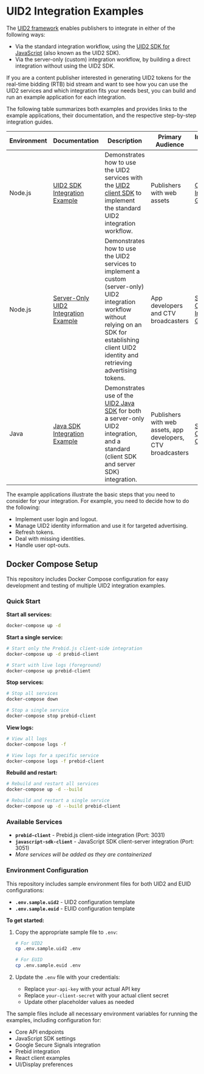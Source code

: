 # UID2 Integration Examples

The [UID2 framework](https://unifiedid.com/docs/intro) enables publishers to integrate in either of the following ways:

- Via the standard integration workflow, using the [UID2 SDK for JavaScript](https://unifiedid.com/docs/sdks/client-side-identity) (also known as the UID2 SDK).
- Via the server-only (custom) integration workflow, by building a direct integration without using the UID2 SDK.

If you are a content publisher interested in generating UID2 tokens for the real-time bidding (RTB) bid stream and want to see how you can use the UID2 services and which integration fits your needs best, you can build and run an example application for each integration.

The following table summarizes both examples and provides links to the example applications, their documentation, and the respective step-by-step integration guides.

| Environment | Documentation                                                                          | Description                                                                                                                                                                                                     | Primary Audience                                             | Integration Guide                                                                                                                                                                                                    |
|-------------|----------------------------------------------------------------------------------------|-----------------------------------------------------------------------------------------------------------------------------------------------------------------------------------------------------------------|--------------------------------------------------------------|----------------------------------------------------------------------------------------------------------------------------------------------------------------------------------------------------------------------|
| Node.js     | [UID2 SDK Integration Example](./publisher/standard/README.md)                         | Demonstrates how to use the UID2 services with the [UID2 client SDK](https://unifiedid.com/docs/sdks/client-side-identity) to implement the standard UID2 integration workflow. | Publishers with web assets                                   | [Client SDK Integration Guide](https://unifiedid.com/docs/guides/publisher-client-side)                                                                                              |
| Node.js     | [Server-Only UID2 Integration Example](https://github.com/UnifiedID2/uid2-examples/tree/main/publisher/server_only) | Demonstrates how to use the UID2 services to implement a custom (server-only) UID2 integration workflow without relying on an SDK for establishing client UID2 identity and retrieving advertising tokens.      | App developers and CTV broadcasters                          | [Server-Only UID2 Integration Guide](https://unifiedid.com/docs/guides/custom-publisher-integration)                                                                                 |
| Java        | [Java SDK Integration Example](./publisher/uid2-java-test-site/README.md)              | Demonstrates use of the [UID2 Java SDK](https://github.com/IABTechLab/uid2-client-java) for both a server-only UID2 integration, and a standard (client SDK and server SDK) integration.                        | Publishers with web assets, app developers, CTV broadcasters | [Server-Only](https://unifiedid.com/docs/guides/custom-publisher-integration); [Client SDK](https://unifiedid.com/docs/guides/publisher-client-side) |

The example applications illustrate the basic steps that you need to consider for your integration. For example, you need to decide how to do the following:
- Implement user login and logout.
- Manage UID2 identity information and use it for targeted advertising.
- Refresh tokens.
- Deal with missing identities.
- Handle user opt-outs.

## Docker Compose Setup

This repository includes Docker Compose configuration for easy development and testing of multiple UID2 integration examples.

### Quick Start

**Start all services:**
```bash
docker-compose up -d
```

**Start a single service:**
```bash
# Start only the Prebid.js client-side integration
docker-compose up -d prebid-client

# Start with live logs (foreground)
docker-compose up prebid-client
```

**Stop services:**
```bash
# Stop all services
docker-compose down

# Stop a single service
docker-compose stop prebid-client
```

**View logs:**
```bash
# View all logs
docker-compose logs -f

# View logs for a specific service
docker-compose logs -f prebid-client
```

**Rebuild and restart:**
```bash
# Rebuild and restart all services
docker-compose up -d --build

# Rebuild and restart a single service
docker-compose up -d --build prebid-client
```

### Available Services

- **`prebid-client`** - Prebid.js client-side integration (Port: 3031)
- **`javascript-sdk-client`** - JavaScript SDK client-server integration (Port: 3051)
- *More services will be added as they are containerized*

### Environment Configuration

This repository includes sample environment files for both UID2 and EUID configurations:

- **`.env.sample.uid2`** - UID2 configuration template
- **`.env.sample.euid`** - EUID configuration template

**To get started:**

1. Copy the appropriate sample file to `.env`:
   ```bash
   # For UID2
   cp .env.sample.uid2 .env
   
   # For EUID
   cp .env.sample.euid .env
   ```

2. Update the `.env` file with your credentials:
   - Replace `your-api-key` with your actual API key
   - Replace `your-client-secret` with your actual client secret
   - Update other placeholder values as needed

The sample files include all necessary environment variables for running the examples, including configuration for:
- Core API endpoints
- JavaScript SDK settings
- Google Secure Signals integration
- Prebid integration
- React client examples
- UI/Display preferences

